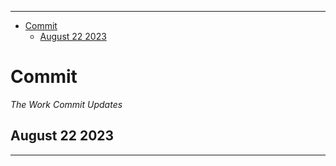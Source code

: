
-----------------------------------

- [Commit](#commit)
  - [August 22 2023](#august-22-2023)

# Commit

*The Work Commit Updates*

## August 22 2023



-----------------------------------